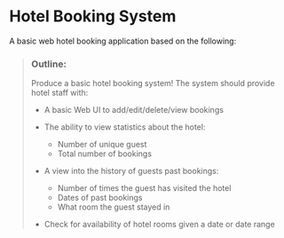 # Hotel Booking System
A basic web hotel booking application based on the following:

> ### Outline:
> Produce a basic hotel booking system! The system should provide hotel staff with:
> 
> - A basic Web UI to add/edit/delete/view bookings
> 
> - The ability to view statistics about the hotel:
>   - Number of unique guest
>   - Total number of bookings
> 
> - A view into the history of guests past bookings:
>   - Number of times the guest has visited the hotel
>   - Dates of past bookings
>   - What room the guest stayed in
> 
> - Check for availability of hotel rooms given a date or date range